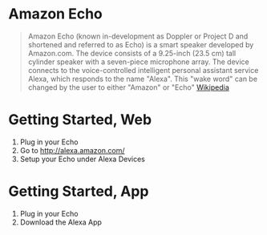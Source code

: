 # Amazon Echo

> Amazon Echo (known in-development as Doppler or Project D and shortened and referred to as Echo) is a smart speaker developed by Amazon.com. The device consists of a 9.25-inch (23.5 cm) tall cylinder speaker with a seven-piece microphone array. The device connects to the voice-controlled intelligent personal assistant service Alexa, which responds to the name "Alexa". This "wake word" can be changed by the user to either "Amazon" or "Echo" [Wikipedia](https://en.wikipedia.org/wiki/Amazon_Echo)

# Getting Started, Web

1. Plug in your Echo
2. Go to http://alexa.amazon.com/
3. Setup your Echo under Alexa Devices

# Getting Started, App

1. Plug in your Echo
2. Download the Alexa App